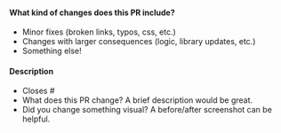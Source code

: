 <!-- Thank you for opening a PR and making this theme even better, I appreciate you taking the time to help out 🙌 -->

#### What kind of changes does this PR include?

<!-- Delete any that don’t apply -->

-   Minor fixes (broken links, typos, css, etc.)
-   Changes with larger consequences (logic, library updates, etc.)
-   Something else!

#### Description

-   Closes # <!-- Add an issue number if this PR will close it. -->
-   What does this PR change? A brief description would be great.
-   Did you change something visual? A before/after screenshot can be helpful.

<!--
Here’s what will happen next:
Hopefully I'll get time soon after your pull request to take a look and may ask you to make changes.
I'll try to be responsive, but don’t worry if this takes a week or 2.
-->
